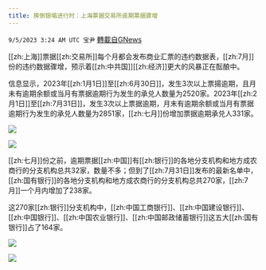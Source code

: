```yaml
---
title: 房倒银塌进行时：上海票据交易所逾期票据骤增
---
```

`9/5/2023 3:24 AM UTC 宝尹` [轉載自GNews](https://gnews.org/articles/1645544)

[[zh:上海]]票据[[zh:交易所]]每个月都会发布商业汇票的违约数据表，[[zh:7月]]份的违约数据骤增，预示着[[zh:中共国]][[zh:经济]]更大的风暴正在酝酿中。

信息显示，2023年[[zh:1月1日]]至[[zh:6月30日]]，发生3次以上票揚逾期，且月未有逾期余额或当月有票据逾期行为发生的承兑人数量为2520家。2023年[[zh:2月1日]]至[[zh:7月31日]]，发生3次以上票据逾期，月末有逾期余额或当月有票据逾期行为发生的承兑人数量为2851家，[[zh:七月]]份增加票据逾期承兑人331家。

![](https://i.imgur.com/vNjz3J4.jpg)

![](https://i.imgur.com/YYiVyoG.jpg)

[[zh:七月]]份之前，逾期票据[[zh:中国]]有[[zh:银行]]的各地分支机构和地方成农商行的分支机构总共32家，数量不多；但到了[[zh:7月31日]]发布的最新名单中，[[zh:国有银行]]的各地分支机构和地方成农商行的分支机构总共270家，[[zh:7月]]一个月内增加了238家。

这270家[[zh:银行]]分支机构中，[[zh:中国工商银行]]、[[zh:中国建设银行]]、[[zh:中国银行]]、[[zh:中国农业银行]]、[[zh:中国邮政储蓄银行]]这五大[[zh:国有银行]]占了164家。

![](https://i.imgur.com/n16hZG6.jpg)

![](https://i.imgur.com/BYzBSJW.jpg)

